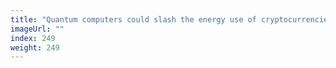 ```yaml
---
title: "Quantum computers could slash the energy use of cryptocurrencies"
imageUrl: ""
index: 249
weight: 249
---
```

